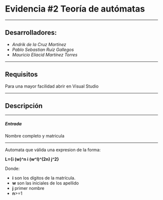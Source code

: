 # Evidencia #2 Teoría de autómatas #

* * *

## Desarrolladores: ##
+ *Andrik de la Cruz Martínez*
+ *Pablo Sebastian Ruíz Gallegos*
+ *Mauricio Eliacid Martínez Torres*

* * *
## Requisitos ##

Para una mayor facilidad abrir en Visual Studio

* * *
## Descripción ##
* * *
##### Entrada #####
Nombre completo y matricula
* * *

Automata que válida una expresion de la forma:

**L={i (w)^n i (w^I)^(2n) j^2}**

Donde:
+ **i** son los dígitos de la matrícula.
+ **w** son las iniciales de los apellido
+ **j** primer nombre
+ **n**>=1